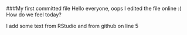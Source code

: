 ###My first committed  file
Hello everyone, oops I edited the file online :(
How do we feel today?

I add some text from RStudio and from github on line 5
